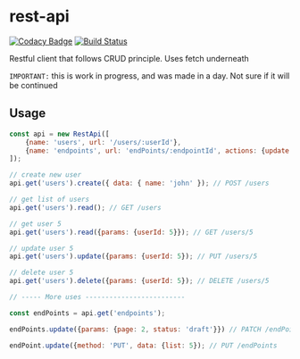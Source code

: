 # rest-api
[![Codacy Badge](https://api.codacy.com/project/badge/Grade/10289bc3dc1e462ab46c877d0356b022)](https://app.codacy.com/app/jorquera.ad/rest-client?utm_source=github.com&utm_medium=referral&utm_content=ajorquera/rest-client&utm_campaign=Badge_Grade_Dashboard)
[![Build Status](https://travis-ci.org/ajorquera/RestApi.svg?branch=master)](https://travis-ci.org/ajorquera/RestApi)

Restful client that follows CRUD principle. Uses fetch underneath

`IMPORTANT:` this is work in progress, and was made in a day. Not sure if it will be continued

## Usage

```javascript
const api = new RestApi([
	{name: 'users', url: '/users/:userId'},
	{name: 'endpoints', url: 'endPoints/:endpointId', actions: {update: 'PATCH'}}
]);

// create new user
api.get('users').create({ data: { name: 'john' }); // POST /users

// get list of users
api.get('users').read(); // GET /users

// get user 5
api.get('users').read({params: {userId: 5}}); // GET /users/5

// update user 5
api.get('users').update({params: {userId: 5}); // PUT /users/5

// delete user 5
api.get('users').delete({params: {userId: 5}); // DELETE /users/5

// ----- More uses -------------------------

const endPoints = api.get('endpoints');

endPoints.update({params: {page: 2, status: 'draft'}}) // PATCH /endPoints?page=2&status=draft

endPoint.update({method: 'PUT', data: {list: 5}); // PUT /endPoints
```